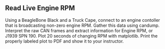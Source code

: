 ## Read Live Engine RPM
Using a BeagleBone Black and a Truck Cape, connect to an engine contoller that is broadcasting non-zero engine RPM. Gather this data using candump. Interpret the raw CAN frames and extract information for Engine RPM, or J1939 SPN 190. Plot 20 seconds of changing RPM with matplotlib. Print the properly labeled plot to PDF and show it to your instructor.  